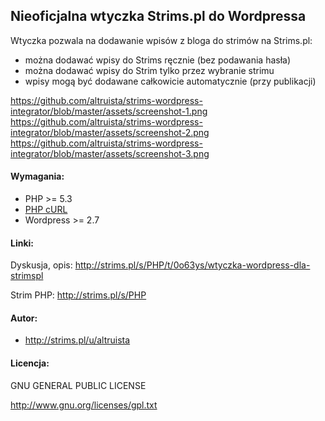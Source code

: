 ## Nieoficjalna wtyczka Strims.pl do Wordpressa

Wtyczka pozwala na dodawanie wpisów z bloga do strimów na Strims.pl:
- można dodawać wpisy do Strims ręcznie (bez podawania hasła)
- można dodawać wpisy do Strim tylko przez wybranie strimu
- wpisy mogą być dodawane całkowicie automatycznie (przy publikacji)

https://github.com/altruista/strims-wordpress-integrator/blob/master/assets/screenshot-1.png
https://github.com/altruista/strims-wordpress-integrator/blob/master/assets/screenshot-2.png
https://github.com/altruista/strims-wordpress-integrator/blob/master/assets/screenshot-3.png

#### Wymagania:
- PHP >= 5.3
- [PHP cURL](http://php.net/manual/en/book.curl.php)
- Wordpress >= 2.7

#### Linki:
Dyskusja, opis: http://strims.pl/s/PHP/t/0o63ys/wtyczka-wordpress-dla-strimspl

Strim PHP: http://strims.pl/s/PHP

#### Autor:
- http://strims.pl/u/altruista

#### Licencja:
GNU GENERAL PUBLIC LICENSE

http://www.gnu.org/licenses/gpl.txt
